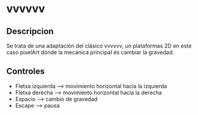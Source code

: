 # vvvvvv
## Descripcion
Se trata de una adaptación del clásico vvvvvv, un plataformas 2D en este caso pixelArt dónde la mecánica principal és cambiar la gravedad.
## Controles
- Fletxa izquierda --> movimiento horizontal hacia la izquierda
- Fletxa derecha --> movimiento horizontal hacia la derecha
- Espacio --> cambio de gravedad
- Escape --> pausa 
